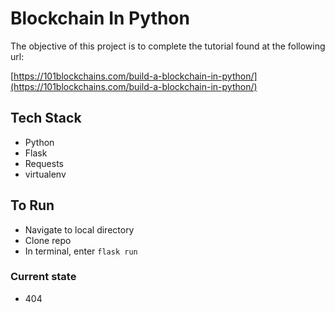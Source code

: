 
# Blockchain In Python

The objective of this project is to complete the tutorial found at the following url:<br>

[https://101blockchains.com/build-a-blockchain-in-python/](https://101blockchains.com/build-a-blockchain-in-python/)

## Tech Stack

- Python
- Flask
- Requests
- virtualenv

## To Run
- Navigate to local directory
- Clone repo
- In terminal, enter `flask run`

### Current state
* 404
